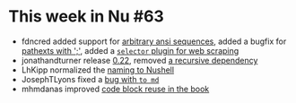 # This week in Nu #63

- fdncred added support for [arbitrary ansi sequences](https://github.com/nushell/nushell/pull/2719), added a bugfix for [pathexts with ';'](https://github.com/nushell/nushell/pull/2723), added a [`selector` plugin for web scraping](https://github.com/nushell/nushell/pull/2725)
- jonathandturner release [0.22](https://github.com/nushell/nushell/pull/2726), removed [a recursive dependency](https://github.com/nushell/nushell/pull/2727)
- LhKipp normalized the [naming to Nushell](https://github.com/nushell/nushell/pull/2728)
- JosephTLyons fixed a [bug with `to md`](https://github.com/nushell/nushell/pull/2729)
- mhmdanas improved [code block reuse in the book](https://github.com/nushell/book/pull/141)
